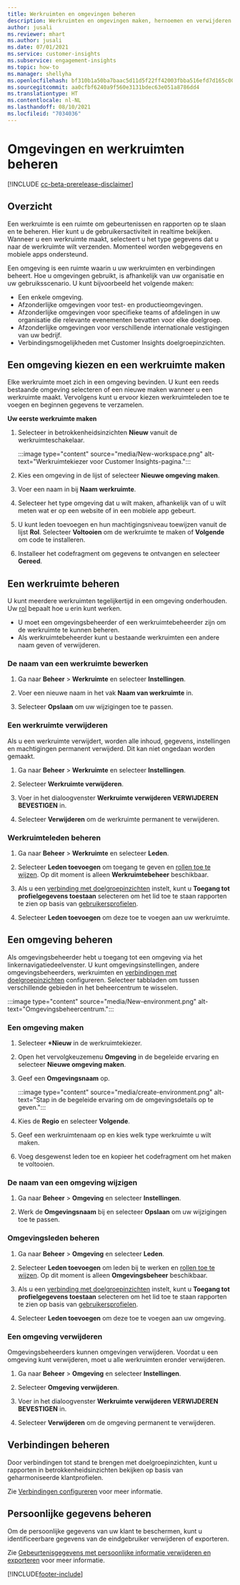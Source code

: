 ```yaml
---
title: Werkruimten en omgevingen beheren
description: Werkruimten en omgevingen maken, hernoemen en verwijderen.
author: jusali
ms.reviewer: mhart
ms.author: jusali
ms.date: 07/01/2021
ms.service: customer-insights
ms.subservice: engagement-insights
ms.topic: how-to
ms.manager: shellyha
ms.openlocfilehash: bf310b1a50ba7baac5d11d5f22ff42003fbba516efd7d165c00b59adc958da2e
ms.sourcegitcommit: aa0cfbf6240a9f560e3131bdec63e051a8786dd4
ms.translationtype: HT
ms.contentlocale: nl-NL
ms.lasthandoff: 08/10/2021
ms.locfileid: "7034036"
---
```

# <a name="manage-environments-and-workspaces"></a>Omgevingen en werkruimten beheren

[!INCLUDE [cc-beta-prerelease-disclaimer](includes/cc-beta-prerelease-disclaimer.md)]

## <a name="overview"></a>Overzicht

Een werkruimte is een ruimte om gebeurtenissen en rapporten op te slaan en te beheren. Hier kunt u de gebruikersactiviteit in realtime bekijken. Wanneer u een werkruimte maakt, selecteert u het type gegevens dat u naar de werkruimte wilt verzenden. Momenteel worden webgegevens en mobiele apps ondersteund.

Een omgeving is een ruimte waarin u uw werkruimten en verbindingen beheert. Hoe u omgevingen gebruikt, is afhankelijk van uw organisatie en uw gebruiksscenario. U kunt bijvoorbeeld het volgende maken:

-   Een enkele omgeving.
-   Afzonderlijke omgevingen voor test- en productieomgevingen.
-   Afzonderlijke omgevingen voor specifieke teams of afdelingen in uw organisatie die relevante evenementen bevatten voor elke doelgroep.
-   Afzonderlijke omgevingen voor verschillende internationale vestigingen van uw bedrijf.
-   Verbindingsmogelijkheden met Customer Insights doelgroepinzichten.

## <a name="choose-an-environment-and-create-a-workspace"></a>Een omgeving kiezen en een werkruimte maken 

Elke werkruimte moet zich in een omgeving bevinden. U kunt een reeds bestaande omgeving selecteren of een nieuwe maken wanneer u een werkruimte maakt. Vervolgens kunt u ervoor kiezen werkruimteleden toe te voegen en beginnen gegevens te verzamelen.

**Uw eerste werkruimte maken**

1. Selecteer in betrokkenheidsinzichten **Nieuw** vanuit de werkruimteschakelaar. 

   :::image type="content" source="media/New-workspace.png" alt-text="Werkruimtekiezer voor Customer Insights-pagina.":::

1. Kies een omgeving in de lijst of selecteer **Nieuwe omgeving maken**.

1. Voer een naam in bij **Naam werkruimte**. 

1. Selecteer het type omgeving dat u wilt maken, afhankelijk van of u wilt meten wat er op een website of in een mobiele app gebeurt. 

1. U kunt leden toevoegen en hun machtigingsniveau toewijzen vanuit de lijst **Rol**. Selecteer **Voltooien** om de werkruimte te maken of **Volgende** om code te installeren. 

1. Installeer het codefragment om gegevens te ontvangen en selecteer **Gereed**. 

## <a name="manage-a-workspace"></a>Een werkruimte beheren

U kunt meerdere werkruimten tegelijkertijd in een omgeving onderhouden. Uw [rol](user-roles.md) bepaalt hoe u erin kunt werken. 

 - U moet een omgevingsbeheerder of een werkruimtebeheerder zijn om de werkruimte te kunnen beheren.
 - Als werkruimtebeheerder kunt u bestaande werkruimten een andere naam geven of verwijderen. 

### <a name="edit-a-workspace-name"></a>De naam van een werkruimte bewerken

1. Ga naar **Beheer** > **Werkruimte** en selecteer **Instellingen**.

1. Voer een nieuwe naam in het vak **Naam van werkruimte** in.

1. Selecteer **Opslaan** om uw wijzigingen toe te passen.

### <a name="delete-a-workspace"></a>Een werkruimte verwijderen

Als u een werkruimte verwijdert, worden alle inhoud, gegevens, instellingen en machtigingen permanent verwijderd. Dit kan niet ongedaan worden gemaakt.

1. Ga naar **Beheer** > **Werkruimte** en selecteer **Instellingen**.

1. Selecteer **Werkruimte verwijderen**. 

1. Voer in het dialoogvenster **Werkruimte verwijderen** **VERWIJDEREN BEVESTIGEN** in. 

1. Selecteer **Verwijderen** om de werkruimte permanent te verwijderen.

### <a name="manage-workspace-members"></a>Werkruimteleden beheren

1. Ga naar **Beheer** > **Werkruimte** en selecteer **Leden**.

1. Selecteer **Leden toevoegen** om toegang te geven en [rollen toe te wijzen](user-roles.md). Op dit moment is alleen **Werkruimtebeheer** beschikbaar.

1. Als u een [verbinding met doelgroepinzichten](configure-connections.md) instelt, kunt u **Toegang tot profielgegevens toestaan** selecteren om het lid toe te staan rapporten te zien op basis van [gebruikersprofielen](profile-reports.md).

1. Selecteer **Leden toevoegen** om deze toe te voegen aan uw werkruimte.

## <a name="manage-an-environment"></a>Een omgeving beheren

Als omgevingsbeheerder hebt u toegang tot een omgeving via het linkernavigatiedeelvenster. U kunt omgevingsinstellingen, andere omgevingsbeheerders, werkruimten en [verbindingen met doelgroepinzichten](configure-connections.md) configureren. Selecteer tabbladen om tussen verschillende gebieden in het beheercentrum te wisselen.

:::image type="content" source="media/New-environment.png" alt-text="Omgevingsbeheercentrum.":::

### <a name="create-an-environment"></a>Een omgeving maken

1. Selecteer **+Nieuw** in de werkruimtekiezer.

1. Open het vervolgkeuzemenu **Omgeving** in de begeleide ervaring en selecteer **Nieuwe omgeving maken**. 

1. Geef een **Omgevingsnaam** op.

   :::image type="content" source="media/create-environment.png" alt-text="Stap in de begeleide ervaring om de omgevingsdetails op te geven.":::

1. Kies de **Regio** en selecteer **Volgende**. 

1. Geef een werkruimtenaam op en kies welk type werkruimte u wilt maken. 

1.  Voeg desgewenst leden toe en kopieer het codefragment om het maken te voltooien.

### <a name="rename-an-environment"></a>De naam van een omgeving wijzigen

1. Ga naar **Beheer** > **Omgeving** en selecteer **Instellingen**.

1. Werk de **Omgevingsnaam** bij en selecteer **Opslaan** om uw wijzigingen toe te passen.

### <a name="manage-environment-members"></a>Omgevingsleden beheren

1. Ga naar **Beheer** > **Omgeving** en selecteer **Leden**.

1. Selecteer **Leden toevoegen** om leden bij te werken en [rollen toe te wijzen](user-roles.md). Op dit moment is alleen **Omgevingsbeheer** beschikbaar.

1. Als u een [verbinding met doelgroepinzichten](configure-connections.md) instelt, kunt u **Toegang tot profielgegevens toestaan** selecteren om het lid toe te staan rapporten te zien op basis van [gebruikersprofielen](profile-reports.md).

1. Selecteer **Leden toevoegen** om deze toe te voegen aan uw omgeving.

### <a name="delete-an-environment"></a>Een omgeving verwijderen

Omgevingsbeheerders kunnen omgevingen verwijderen. Voordat u een omgeving kunt verwijderen, moet u alle werkruimten eronder verwijderen.

1. Ga naar **Beheer** > **Omgeving** en selecteer **Instellingen**.

1. Selecteer **Omgeving verwijderen**. 

1. Voer in het dialoogvenster **Werkruimte verwijderen** **VERWIJDEREN BEVESTIGEN** in. 

1. Selecteer **Verwijderen** om de omgeving permanent te verwijderen.

## <a name="manage-connections"></a>Verbindingen beheren

Door verbindingen tot stand te brengen met doelgroepinzichten, kunt u rapporten in betrokkenheidsinzichten bekijken op basis van geharmoniseerde klantprofielen. 

Zie [Verbindingen configureren](configure-connections.md) voor meer informatie.

## <a name="manage-personal-data"></a>Persoonlijke gegevens beheren

Om de persoonlijke gegevens van uw klant te beschermen, kunt u identificeerbare gegevens van de eindgebruiker verwijderen of exporteren.

Zie [Gebeurtenisgegevens met persoonlijke informatie verwijderen en exporteren](delete-export-personal-data.md) voor meer informatie.


[!INCLUDE[footer-include](../includes/footer-banner.md)]
